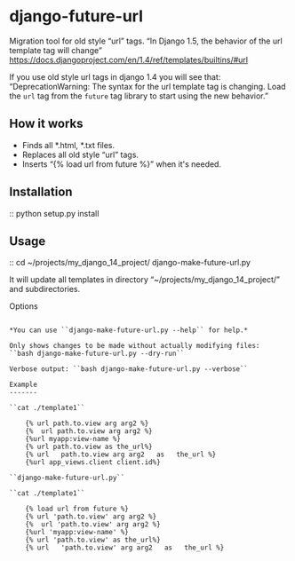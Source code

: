 django-future-url
=================

Migration tool for old style “url” tags.
“In Django 1.5, the behavior of the url template tag will change”
https://docs.djangoproject.com/en/1.4/ref/templates/builtins/#url

If you use old style url tags in django 1.4 you will see that:
“DeprecationWarning: The syntax for the url template tag is changing.
Load the ``url`` tag from the ``future`` tag library to start using the
new behavior.”

How it works
------------

-  Finds all \*.html, \*.txt files.
-  Replaces all old style “url” tags.
-  Inserts “{% load url from future %}” when it's needed.

Installation
------------

::
    python setup.py install

Usage
-----

::
    cd ~/projects/my_django_14_project/
    django-make-future-url.py

It will update all templates in directory
“~/projects/my\_django\_14\_project/” and subdirectories.


Options
~~~~~~~

*You can use ``django-make-future-url.py --help`` for help.*

Only shows changes to be made without actually modifying files:
``bash django-make-future-url.py --dry-run``

Verbose output: ``bash django-make-future-url.py --verbose``

Example
-------

``cat ./template1``

    {% url path.to.view arg arg2 %}
    {%  url path.to.view arg arg2 %}
    {%url myapp:view-name %}
    {% url path.to.view as the_url%}
    {% url   path.to.view arg arg2   as   the_url %}
    {%url app_views.client client.id%}

``django-make-future-url.py``

``cat ./template1``

    {% load url from future %}
    {% url 'path.to.view' arg arg2 %}
    {%  url 'path.to.view' arg arg2 %}
    {%url 'myapp:view-name' %}
    {% url 'path.to.view' as the_url%}
    {% url   'path.to.view' arg arg2   as   the_url %}
